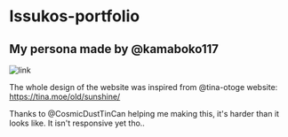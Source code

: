 # Issukos-portfolio 
## My persona made by @kamaboko117 
![link](https://media.discordapp.net/attachments/706650049983283211/869703610190155846/shhhhhhh_doggo2.png?width=553&height=676)

The whole design of the website was inspired from @tina-otoge website: https://tina.moe/old/sunshine/ 

Thanks to @CosmicDustTinCan helping me making this, it's harder than it looks like. 
It isn't responsive yet tho..
